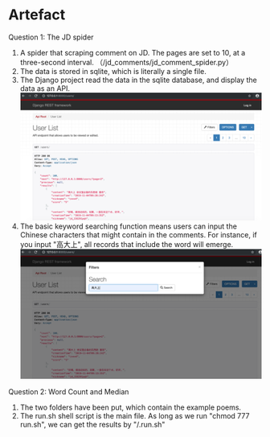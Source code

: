 # Artefact
Question 1: The JD spider
1. A spider that scraping comment on JD. The pages are set to 10, at a three-second interval. （/jd_comments/jd_comment_spider.py）
2. The data is stored in sqlite, which is literally a single file.
3. The Django project read the data in the sqlite database, and display the data as an API.
![](https://github.com/kadakyo/Artefact/blob/master/Restful.png)
4. The basic keyword searching function means users can input the Chinese characters that might contain in the comments.
For instance, if you input "高大上", all records that include the word will emerge.
![](https://github.com/kadakyo/Artefact/blob/master/search.png)

Question 2: Word Count and Median
1. The two folders have been put, which contain the example poems.
2. The run.sh shell script is the main file. As long as we run "chmod 777 run.sh", we can get the results by "/.run.sh"
